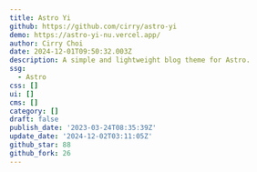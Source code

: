```yaml
---
title: Astro Yi
github: https://github.com/cirry/astro-yi
demo: https://astro-yi-nu.vercel.app/
author: Cirry Choi
date: 2024-12-01T09:50:32.003Z
description: A simple and lightweight blog theme for Astro.
ssg:
  - Astro
css: []
ui: []
cms: []
category: []
draft: false
publish_date: '2023-03-24T08:35:39Z'
update_date: '2024-12-02T03:11:05Z'
github_star: 88
github_fork: 26
---
```

